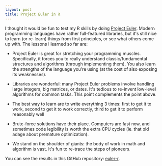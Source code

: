 ```yaml
---
layout: post
title: Project Euler in R
---
```


I thought it would be fun to test my R skills by doing [Project Euler](https://projecteuler.net/). Modern programming languages have rather full-featured libraries, but it's still nice to learn (or re-learn) things from first principles, or see what others come up with. The lessons I learned so far are:

* Project Euler is great for stretching your programming muscles. Specifically, it forces you to really understand classic/fundamental structures and algorithms (through implementing them). You also learn the strengths of the language you're using (at the cost of also exposing its weaknesses).

* Libraries are wonderful: many Project Euler problems involve handling large integers, big matrices, or dates.
It's tedious to re-invent low-level algorithms for common tasks. This point complements the point above.

* The best way to learn are to write everything 3 times: first to get it to work, second to get it to work correctly, third to get it to perform reasonably well

* Brute-force solutions have their place. Computers are fast now, and sometimes code legibility is worth the extra CPU cycles (ie. that old adage about premature optimization).

* We stand on the shoulder of giants: the body of work in math and algorithm is vast. It's fun to re-trace the steps of pioneers.

You can see the results in this GitHub repository: [euler-r](https://github.com/ptvan/euler-r).